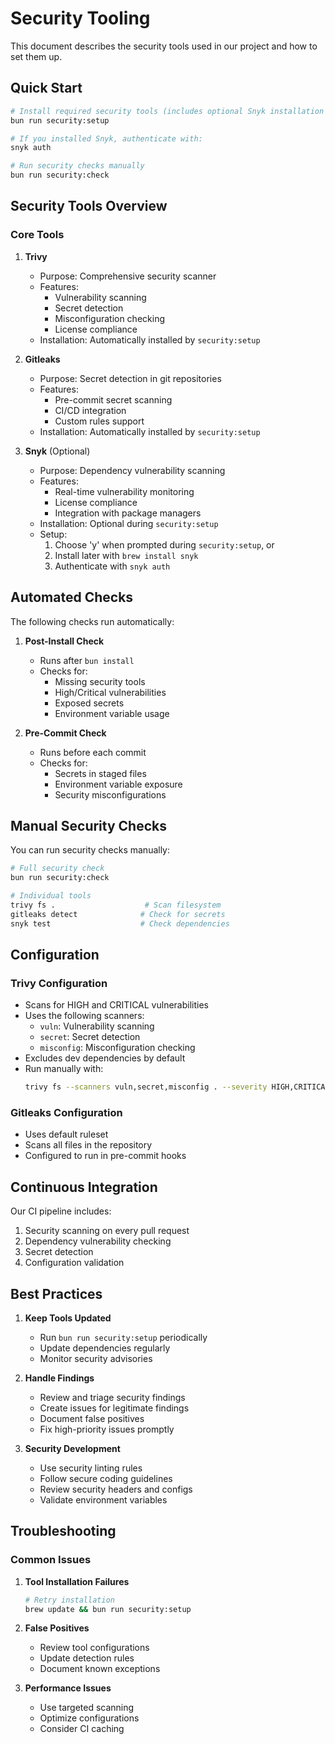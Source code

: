 # Security Tooling

This document describes the security tools used in our project and how to set them up.

## Quick Start

```bash
# Install required security tools (includes optional Snyk installation prompt)
bun run security:setup

# If you installed Snyk, authenticate with:
snyk auth

# Run security checks manually
bun run security:check
```

## Security Tools Overview

### Core Tools

1. **Trivy**

   - Purpose: Comprehensive security scanner
   - Features:
     - Vulnerability scanning
     - Secret detection
     - Misconfiguration checking
     - License compliance
   - Installation: Automatically installed by `security:setup`

2. **Gitleaks**

   - Purpose: Secret detection in git repositories
   - Features:
     - Pre-commit secret scanning
     - CI/CD integration
     - Custom rules support
   - Installation: Automatically installed by `security:setup`

3. **Snyk** (Optional)
   - Purpose: Dependency vulnerability scanning
   - Features:
     - Real-time vulnerability monitoring
     - License compliance
     - Integration with package managers
   - Installation: Optional during `security:setup`
   - Setup:
     1. Choose 'y' when prompted during `security:setup`, or
     2. Install later with `brew install snyk`
     3. Authenticate with `snyk auth`

## Automated Checks

The following checks run automatically:

1. **Post-Install Check**

   - Runs after `bun install`
   - Checks for:
     - Missing security tools
     - High/Critical vulnerabilities
     - Exposed secrets
     - Environment variable usage

2. **Pre-Commit Check**
   - Runs before each commit
   - Checks for:
     - Secrets in staged files
     - Environment variable exposure
     - Security misconfigurations

## Manual Security Checks

You can run security checks manually:

```bash
# Full security check
bun run security:check

# Individual tools
trivy fs .                    # Scan filesystem
gitleaks detect              # Check for secrets
snyk test                    # Check dependencies
```

## Configuration

### Trivy Configuration

- Scans for HIGH and CRITICAL vulnerabilities
- Uses the following scanners:
  - `vuln`: Vulnerability scanning
  - `secret`: Secret detection
  - `misconfig`: Misconfiguration checking
- Excludes dev dependencies by default
- Run manually with:
  ```bash
  trivy fs --scanners vuln,secret,misconfig . --severity HIGH,CRITICAL
  ```

### Gitleaks Configuration

- Uses default ruleset
- Scans all files in the repository
- Configured to run in pre-commit hooks

## Continuous Integration

Our CI pipeline includes:

1. Security scanning on every pull request
2. Dependency vulnerability checking
3. Secret detection
4. Configuration validation

## Best Practices

1. **Keep Tools Updated**

   - Run `bun run security:setup` periodically
   - Update dependencies regularly
   - Monitor security advisories

2. **Handle Findings**

   - Review and triage security findings
   - Create issues for legitimate findings
   - Document false positives
   - Fix high-priority issues promptly

3. **Security Development**
   - Use security linting rules
   - Follow secure coding guidelines
   - Review security headers and configs
   - Validate environment variables

## Troubleshooting

### Common Issues

1. **Tool Installation Failures**

   ```bash
   # Retry installation
   brew update && bun run security:setup
   ```

2. **False Positives**

   - Review tool configurations
   - Update detection rules
   - Document known exceptions

3. **Performance Issues**
   - Use targeted scanning
   - Optimize configurations
   - Consider CI caching
